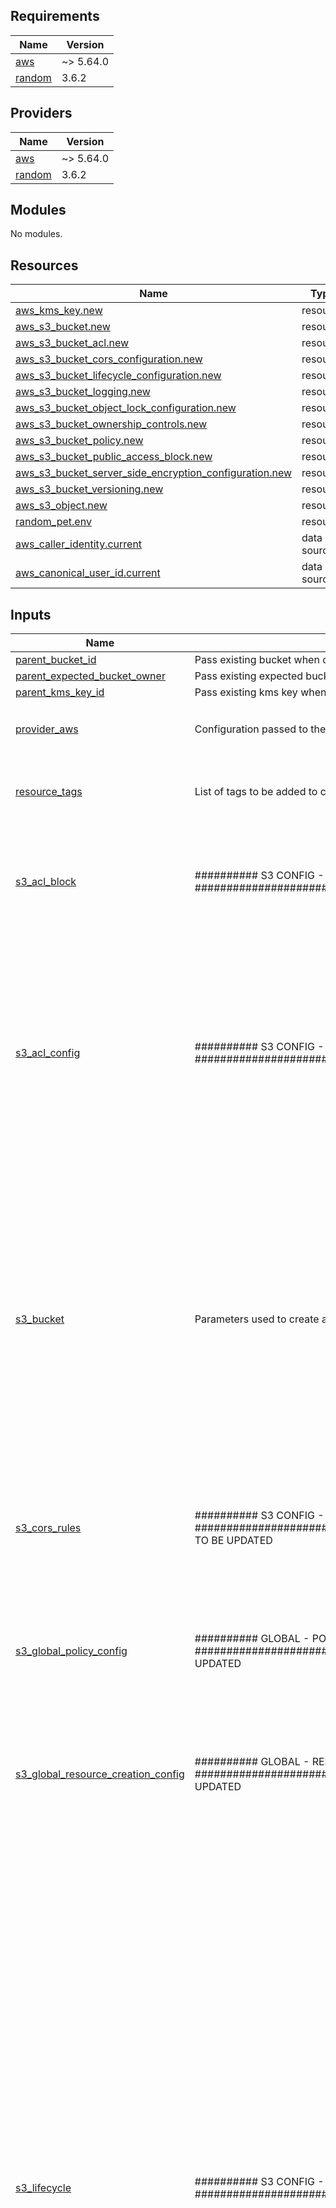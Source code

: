 <!-- BEGIN_TF_DOCS -->
## Requirements

| Name | Version |
|------|---------|
| <a name="requirement_aws"></a> [aws](#requirement\_aws) | ~> 5.64.0 |
| <a name="requirement_random"></a> [random](#requirement\_random) | 3.6.2 |

## Providers

| Name | Version |
|------|---------|
| <a name="provider_aws"></a> [aws](#provider\_aws) | ~> 5.64.0 |
| <a name="provider_random"></a> [random](#provider\_random) | 3.6.2 |

## Modules

No modules.

## Resources

| Name | Type |
|------|------|
| [aws_kms_key.new](https://registry.terraform.io/providers/hashicorp/aws/latest/docs/resources/kms_key) | resource |
| [aws_s3_bucket.new](https://registry.terraform.io/providers/hashicorp/aws/latest/docs/resources/s3_bucket) | resource |
| [aws_s3_bucket_acl.new](https://registry.terraform.io/providers/hashicorp/aws/latest/docs/resources/s3_bucket_acl) | resource |
| [aws_s3_bucket_cors_configuration.new](https://registry.terraform.io/providers/hashicorp/aws/latest/docs/resources/s3_bucket_cors_configuration) | resource |
| [aws_s3_bucket_lifecycle_configuration.new](https://registry.terraform.io/providers/hashicorp/aws/latest/docs/resources/s3_bucket_lifecycle_configuration) | resource |
| [aws_s3_bucket_logging.new](https://registry.terraform.io/providers/hashicorp/aws/latest/docs/resources/s3_bucket_logging) | resource |
| [aws_s3_bucket_object_lock_configuration.new](https://registry.terraform.io/providers/hashicorp/aws/latest/docs/resources/s3_bucket_object_lock_configuration) | resource |
| [aws_s3_bucket_ownership_controls.new](https://registry.terraform.io/providers/hashicorp/aws/latest/docs/resources/s3_bucket_ownership_controls) | resource |
| [aws_s3_bucket_policy.new](https://registry.terraform.io/providers/hashicorp/aws/latest/docs/resources/s3_bucket_policy) | resource |
| [aws_s3_bucket_public_access_block.new](https://registry.terraform.io/providers/hashicorp/aws/latest/docs/resources/s3_bucket_public_access_block) | resource |
| [aws_s3_bucket_server_side_encryption_configuration.new](https://registry.terraform.io/providers/hashicorp/aws/latest/docs/resources/s3_bucket_server_side_encryption_configuration) | resource |
| [aws_s3_bucket_versioning.new](https://registry.terraform.io/providers/hashicorp/aws/latest/docs/resources/s3_bucket_versioning) | resource |
| [aws_s3_object.new](https://registry.terraform.io/providers/hashicorp/aws/latest/docs/resources/s3_object) | resource |
| [random_pet.env](https://registry.terraform.io/providers/hashicorp/random/3.6.2/docs/resources/pet) | resource |
| [aws_caller_identity.current](https://registry.terraform.io/providers/hashicorp/aws/latest/docs/data-sources/caller_identity) | data source |
| [aws_canonical_user_id.current](https://registry.terraform.io/providers/hashicorp/aws/latest/docs/data-sources/canonical_user_id) | data source |

## Inputs

| Name | Description | Type | Default | Required |
|------|-------------|------|---------|:--------:|
| <a name="input_parent_bucket_id"></a> [parent\_bucket\_id](#input\_parent\_bucket\_id) | Pass existing bucket when calling this as a child module in another module. | `string` | `null` | no |
| <a name="input_parent_expected_bucket_owner"></a> [parent\_expected\_bucket\_owner](#input\_parent\_expected\_bucket\_owner) | Pass existing expected bucket owner when calling this as a child module in another module. | `string` | `null` | no |
| <a name="input_parent_kms_key_id"></a> [parent\_kms\_key\_id](#input\_parent\_kms\_key\_id) | Pass existing kms key when calling this as a child module in another module. | `string` | `null` | no |
| <a name="input_provider_aws"></a> [provider\_aws](#input\_provider\_aws) | Configuration passed to the Hashicorp/aws provider | <pre>object({<br>    region = optional(string, "eu-west-1")<br>  })</pre> | `{}` | no |
| <a name="input_resource_tags"></a> [resource\_tags](#input\_resource\_tags) | List of tags to be added to created resources | `map(string)` | <pre>{<br>  "Managed_by": "terraform",<br>  "Name": "Not-set-yet"<br>}</pre> | no |
| <a name="input_s3_acl_block"></a> [s3\_acl\_block](#input\_s3\_acl\_block) | ########## S3 CONFIG - ACL - BLOCK ######################################################################## | <pre>object({<br>    #bucket                  = optional(string)<br>    block_public_acls       = optional(bool, true)<br>    block_public_policy     = optional(bool, true)<br>    ignore_public_acls      = optional(bool, true)<br>    restrict_public_buckets = optional(bool, true)<br>  })</pre> | `{}` | no |
| <a name="input_s3_acl_config"></a> [s3\_acl\_config](#input\_s3\_acl\_config) | ########## S3 CONFIG - ACL - CONFIG ######################################################################## | <pre>object({<br>    acl = optional(string) # READ|READ_ACP<br>    access_control_policy = optional(list(object({<br>      owner = optional(object({<br>        id           = optional(string)<br>        display_name = optional(string)<br>      }))<br>      grant = optional(list(object({<br>        grantee = optional(object({<br>          id   = optional(string)<br>          type = optional(string, "CanonicalUser")<br>        }), {})<br>        permission = optional(string, "FULL_CONTROL")<br>      })), [{}])<br>    })), [{}])<br>  })</pre> | `{}` | no |
| <a name="input_s3_bucket"></a> [s3\_bucket](#input\_s3\_bucket) | Parameters used to create an S3 bucket on AWS | <pre>object({<br>    acl_type = optional(string, "acp")<br>    #acl_canned_policy                = optional(string) # public-read|private<br>    bucket                           = optional(string, "clucker-bucket")<br>    enable_acl                       = optional(bool, true)<br>    enable_cors_configuration        = optional(bool, false)<br>    enable_logging                   = optional(bool, false)<br>    enable_lifecycle_configuration   = optional(bool, true)<br>    enable_object_lock_configuration = optional(bool, true)<br>    enable_server_side_encryption    = optional(bool, true)<br>    enable_versioning                = optional(bool, true)<br>    store_s3_object                  = optional(bool, false)<br>    force_destroy                    = optional(bool, true)<br>    object_ownership                 = optional(string, "BucketOwnerPreferred") # BucketOwnerPreferred|..<br>  })</pre> | `{}` | no |
| <a name="input_s3_cors_rules"></a> [s3\_cors\_rules](#input\_s3\_cors\_rules) | ########## S3 CONFIG - CORS - RULES ######################################################################## ### TO BE UPDATED | <pre>list(object({<br>    allowed_headers = optional(list(string))<br>    allowed_methods = optional(list(string))<br>    allowed_origins = optional(list(string))<br>    expose_headers  = optional(list(string))<br>    max_age_seconds = optional(number)<br>  }))</pre> | `null` | no |
| <a name="input_s3_global_policy_config"></a> [s3\_global\_policy\_config](#input\_s3\_global\_policy\_config) | ########## GLOBAL - POLICY SCOPED ##################################################################### ### TO BE UPDATED | <pre>object({<br>    # Enable [x] policy<br>    enable_bucket_policy  = optional(bool, false)<br>    enable_kms_key_policy = optional(bool, false)<br>    # Use existing resources when available<br>    bucket_policy  = optional(any)<br>    kms_key_policy = optional(any)<br><br>  })</pre> | `{}` | no |
| <a name="input_s3_global_resource_creation_config"></a> [s3\_global\_resource\_creation\_config](#input\_s3\_global\_resource\_creation\_config) | ########## GLOBAL - RESOURCE SCOPED ##################################################################### ### TO BE UPDATED | <pre>object({<br>    append_random_id      = optional(bool, true)<br>    create_bucket         = optional(bool, true)<br>    create_kms_key        = optional(bool, true)<br>    create_bucket_policy  = optional(bool, false)<br>    create_kms_key_policy = optional(bool, false)<br>  })</pre> | `{}` | no |
| <a name="input_s3_lifecycle"></a> [s3\_lifecycle](#input\_s3\_lifecycle) | ########## S3 CONFIG - LIFECYCLE ############################################################################## | <pre>object({<br>    rule = optional(list(object({<br>      id     = optional(string, "default")<br>      status = optional(string, "Enabled")<br><br>      abort_incomplete_multipart_upload = optional(object({<br>        days_after_initiation = optional(number)<br>      }), {})<br><br>      expiration = optional(object({<br>        date                         = optional(string)<br>        days                         = optional(number, 90)<br>        expired_object_delete_marker = optional(bool)<br>      }), {})<br><br>      filter = optional(list(object({<br>        object_size_greater_than = optional(number)<br>        object_size_less_than    = optional(number)<br>        prefix                   = optional(string)<br><br>        and = optional(object({<br>          object_size_greater_than = optional(number)<br>          object_size_less_than    = optional(number)<br>          prefix                   = optional(string)<br>          tags                     = optional(map(any))<br>        }))<br><br>        tag = optional(list(object({<br>          key   = optional(string)<br>          value = optional(string)<br>        })))<br>      })))<br><br>      noncurrent_version_expiration = optional(list(object({<br>        newer_noncurrent_versions = optional(number)<br>        noncurrent_days           = optional(number, 90)<br>      })), [{}])<br><br>      noncurrent_version_transition = optional(list(object({<br>        newer_noncurrent_versions = optional(number)<br>        noncurrent_days           = optional(number, 30)<br>        storage_class             = optional(string, "STANDARD_IA")<br>      })), [{}])<br><br>      transition = optional(list(object({<br>        date          = optional(string)<br>        days          = optional(number, 30)<br>        storage_class = optional(string, "STANDARD_IA")<br>      })), [{}])<br>    })), [{}])<br>  })</pre> | `{}` | no |
| <a name="input_s3_logging"></a> [s3\_logging](#input\_s3\_logging) | ########## S3 CONFIG - LOGGING ############################################################################## | <pre>object({<br>    bucket        = optional(string)<br>    target_bucket = optional(string)<br>    target_prefix = optional(string)<br>    target_grant = optional(list(object({<br>      grant = optional(list(object({<br>        permission = optional(string)<br>        grantee = optional(object({<br>          id   = optional(string)<br>          type = optional(string)<br>        }), {})<br>      })), [{}])<br>    })), [{}])<br>    target_object_key_format = optional(object({<br>      partitioned_prefix = optional(object({<br>        partitioned_date_source = optional(string)<br>      }))<br>    }), {})<br>  })</pre> | `null` | no |
| <a name="input_s3_object"></a> [s3\_object](#input\_s3\_object) | Parameters used to create an object inside an S3 bucket on AWS | <pre>object({<br>    bucket                        = optional(string)<br>    key                           = optional(string)<br>    acl                           = optional(string)<br>    bucket_key_enabled            = optional(bool)<br>    cache_control                 = optional(any)<br>    checksum_algorithm            = optional(string)<br>    content_base64                = optional(string)<br>    content_disposition           = optional(string)<br>    content_encoding              = optional(string)<br>    content_language              = optional(string)<br>    content_type                  = optional(string)<br>    content                       = optional(string)<br>    etag                          = optional(string)<br>    force_destroy                 = optional(bool)<br>    kms_key_id                    = optional(string)<br>    metadata                      = optional(map(any))<br>    object_lock_legal_hold_status = optional(string)<br>    object_lock_retain_until_date = optional(string)<br>    override_provider             = optional(any)<br>    server_side_encryption        = optional(string)<br>    source_hash                   = optional(string)<br>    source                        = optional(string)<br>    storage_class                 = optional(string)<br>    tags                          = optional(map(any))<br>  })</pre> | `null` | no |
| <a name="input_s3_object_lock_configuration"></a> [s3\_object\_lock\_configuration](#input\_s3\_object\_lock\_configuration) | ########## S3 CONFIG - OBJECT LOCK CONFIG ############################################################## | <pre>object({<br>    object_lock_enabled = optional(string, "Enabled")<br>    rule = optional(object({<br>      default_retention = optional(object({<br>        days  = optional(number, 5)<br>        mode  = optional(string, "COMPLIANCE")<br>        years = optional(number)<br>      }), {})<br>    }), {})<br>  })</pre> | `{}` | no |
| <a name="input_s3_server_side_encryption"></a> [s3\_server\_side\_encryption](#input\_s3\_server\_side\_encryption) | ########## S3 CONFIG - SERVER SIDE ENCRYPTION ########################################################### | <pre>object({<br>    rule = optional(object({<br>      apply_server_side_encryption_by_default = optional(object({<br>        ######## PARAMS: ##########################################<br>        sse_algorithm = optional(string)<br>      }))<br>      bucket_key_enabled = optional(bool)<br>    }))<br>  })</pre> | `{}` | no |
| <a name="input_s3_versioning"></a> [s3\_versioning](#input\_s3\_versioning) | ########## S3 CONFIG - VERSIONING ##################################################################### | <pre>object({<br>    mfa = optional(string)<br>    versioning_configuration = optional(object({<br>      status     = optional(string, "Enabled")<br>      mfa_delete = optional(string, "Disabled")<br>    }), {})<br>  })</pre> | `{}` | no |

## Outputs

| Name | Description |
|------|-------------|
| <a name="output_info"></a> [info](#output\_info) | n/a |
| <a name="output_out"></a> [out](#output\_out) | Map with s3 bucket-specific information |
<!-- END_TF_DOCS -->